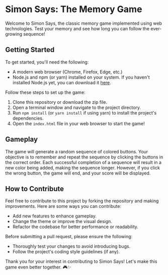 # Simon Says: The Memory Game

Welcome to Simon Says, the classic memory game implemented using web technologies. Test your memory and see how long you can follow the ever-growing sequence!

## Getting Started

To get started, you'll need the following:

- A modern web browser (Chrome, Firefox, Edge, etc.)
- Node.js and npm (or yarn) installed on your system. If you haven't installed Node.js yet, you can download it [here](https://nodejs.org/en/).

Follow these steps to set up the game:

1. Clone this repository or download the zip file.
2. Open a terminal window and navigate to the project directory.
3. Run `npm install` (or `yarn install` if using yarn) to install the project's dependencies.
4. Open the `index.html` file in your web browser to start the game!

## Gameplay

The game will generate a random sequence of colored buttons. Your objective is to remember and repeat the sequence by clicking the buttons in the correct order. Each successful completion of a sequence will result in a new color being added, making the sequence longer. However, if you click the wrong button, the game will end, and your score will be displayed.

## How to Contribute

Feel free to contribute to this project by forking the repository and making improvements. Here are some ways you can contribute:

- Add new features to enhance gameplay.
- Change the theme or improve the visual design.
- Refactor the codebase for better performance or readability.

Before submitting a pull request, please ensure the following:

- Thoroughly test your changes to avoid introducing bugs.
- Follow the project's coding style guidelines (if any).

Thank you for your interest in contributing to Simon Says! Let's make this game even better together. 🎮✨
